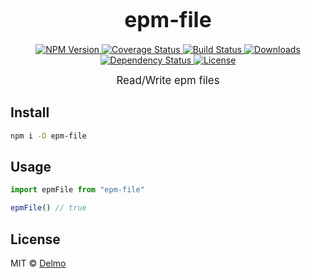 <big><h1 align="center">epm-file</h1></big>

<p align="center">
  <a href="https://npmjs.org/package/epm-file">
    <img src="https://img.shields.io/npm/v/epm-file.svg?style=flat-square"
         alt="NPM Version">
  </a>

  <a href="https://coveralls.io/r/Dte-ba/epm-file">
    <img src="https://img.shields.io/coveralls/Dte-ba/epm-file.svg?style=flat-square"
         alt="Coverage Status">
  </a>

  <a href="https://travis-ci.org/Dte-ba/epm-file">
    <img src="https://img.shields.io/travis/Dte-ba/epm-file.svg?style=flat-square"
         alt="Build Status">
  </a>

  <a href="https://npmjs.org/package/epm-file">
    <img src="http://img.shields.io/npm/dm/epm-file.svg?style=flat-square"
         alt="Downloads">
  </a>

  <a href="https://david-dm.org/Dte-ba/epm-file.svg">
    <img src="https://david-dm.org/Dte-ba/epm-file.svg?style=flat-square"
         alt="Dependency Status">
  </a>

  <a href="https://github.com/Dte-ba/epm-file/blob/master/LICENSE">
    <img src="https://img.shields.io/npm/l/epm-file.svg?style=flat-square"
         alt="License">
  </a>
</p>

<p align="center"><big>
Read/Write epm files
</big></p>


## Install

```sh
npm i -D epm-file
```

## Usage

```js
import epmFile from "epm-file"

epmFile() // true
```

## License

MIT © [Delmo](http://github.com/Dte-ba)

[npm-url]: https://npmjs.org/package/epm-file
[npm-image]: https://img.shields.io/npm/v/epm-file.svg?style=flat-square

[travis-url]: https://travis-ci.org/Dte-ba/epm-file
[travis-image]: https://img.shields.io/travis/Dte-ba/epm-file.svg?style=flat-square

[coveralls-url]: https://coveralls.io/r/Dte-ba/epm-file
[coveralls-image]: https://img.shields.io/coveralls/Dte-ba/epm-file.svg?style=flat-square

[depstat-url]: https://david-dm.org/Dte-ba/epm-file
[depstat-image]: https://david-dm.org/Dte-ba/epm-file.svg?style=flat-square

[download-badge]: http://img.shields.io/npm/dm/epm-file.svg?style=flat-square
